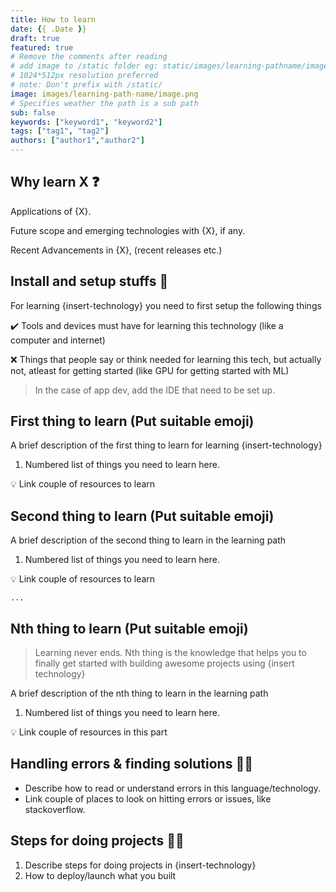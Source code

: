 ```yaml
---
title: How to learn 
date: {{ .Date }}
draft: true
featured: true
# Remove the comments after reading
# add image to /static folder eg: static/images/learning-pathname/image.png
# 1024*512px resolution preferred
# note: Don't prefix with /static/
image: images/learning-path-name/image.png
# Specifies weather the path is a sub path
sub: false
keywords: ["keyword1", "keyword2"]
tags: ["tag1", "tag2"]
authors: ["author1","author2"]
---
```


## Why learn X ❓
Applications of {X}.

Future scope and emerging technologies with {X}, if any.

Recent Advancements in {X}, (recent releases etc.)

## Install and setup stuffs 🚧
For learning {insert-technology} you need to first setup the following things

✔️ Tools and devices must have for learning this technology (like a computer and internet)

❌ Things that people say or think needed for learning this tech, but actually not, atleast for getting started (like GPU for getting started with ML)

> In the case of app dev, add the IDE that need to be set up.

## First thing to learn (Put suitable emoji)

A brief description of the first thing to learn for learning {insert-technology}

1. Numbered list of things you need to learn here.

💡 Link couple of resources to learn

## Second thing to learn (Put suitable emoji)

A brief description of the second thing to learn in the learning path

1. Numbered list of things you need to learn here.

💡 Link couple of resources to learn

```
...
```

## Nth thing to learn (Put suitable emoji)

> Learning never ends. Nth thing is the knowledge that helps you to finally get started with building awesome projects using {insert technology}

A brief description of the nth thing to learn in the learning path

1. Numbered list of things you need to learn here.

💡 Link couple of resources in this part

## Handling errors & finding solutions 🕵️‍♀️

- Describe how to read or understand errors in this language/technology.
- Link couple of places to look on hitting errors or issues, like stackoverflow.

## Steps for doing projects 👩‍💻

1. Describe steps for doing projects in {insert-technology}
2. How to deploy/launch what you built
